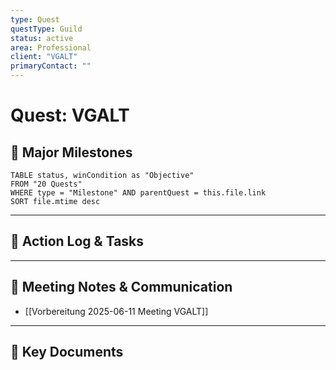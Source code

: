 ```yaml
---
type: Quest
questType: Guild
status: active
area: Professional
client: "VGALT"
primaryContact: ""
---
```


# Quest: VGALT

## 🚀 Major Milestones

```dataview
TABLE status, winCondition as "Objective"
FROM "20 Quests"
WHERE type = "Milestone" AND parentQuest = this.file.link
SORT file.mtime desc
```

---

## 📝 Action Log & Tasks


---
## 💬 Meeting Notes & Communication
- [[Vorbereitung 2025-06-11 Meeting VGALT]]

---
## 📎 Key Documents
